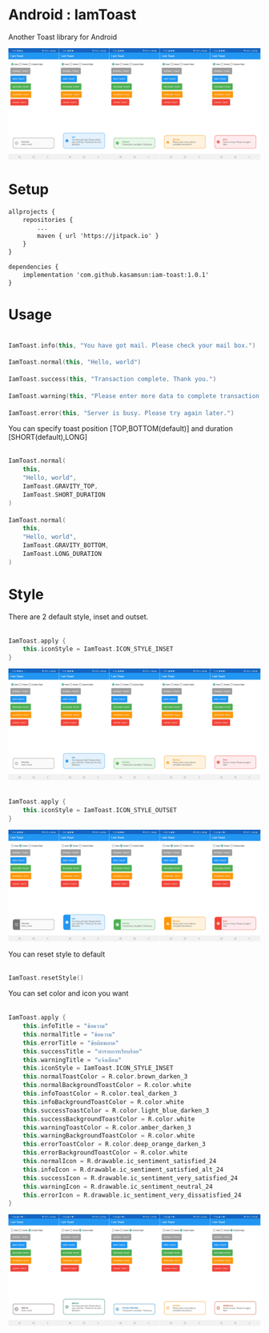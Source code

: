 # Android : IamToast
Another Toast library for Android

![alt text](https://raw.githubusercontent.com/kasamsun/iam-toast/master/assets/toast-normal-inset.png "Toast sammple")

# Setup

```
allprojects {
    repositories {
        ...
        maven { url 'https://jitpack.io' }
    }
}
```

```
dependencies {
    implementation 'com.github.kasamsun:iam-toast:1.0.1'
}
```

# Usage
```kotlin

IamToast.info(this, "You have got mail. Please check your mail box.")

IamToast.normal(this, "Hello, world")

IamToast.success(this, "Transaction complete. Thank you.")

IamToast.warning(this, "Please enter more data to complete transaction.")

IamToast.error(this, "Server is busy. Please try again later.")

```
You can specify toast position [TOP,BOTTOM(default)] and duration [SHORT(default),LONG]
```kotlin

IamToast.normal(
    this,
    "Hello, world",
    IamToast.GRAVITY_TOP,
    IamToast.SHORT_DURATION
)

IamToast.normal(
    this,
    "Hello, world",
    IamToast.GRAVITY_BOTTOM,
    IamToast.LONG_DURATION
)

```


# Style

There are 2 default style, inset and outset.
```kotlin

IamToast.apply {
    this.iconStyle = IamToast.ICON_STYLE_INSET
}

```

![alt text](https://raw.githubusercontent.com/kasamsun/iam-toast/master/assets/toast-normal-inset.png "Toast sammple")
```kotlin

IamToast.apply {
    this.iconStyle = IamToast.ICON_STYLE_OUTSET
}

```
![alt text](https://raw.githubusercontent.com/kasamsun/iam-toast/master/assets/toast-normal-outset.png "Toast sammple")

You can reset style to default
```kotlin

IamToast.resetStyle()

```

You can set color and icon you want 
```kotlin

IamToast.apply {
    this.infoTitle = "ข้อความ"
    this.normalTitle = "ข้อความ"
    this.errorTitle = "ข้อผิดพลาด"
    this.successTitle = "ทำรายการเรียบร้อย"
    this.warningTitle = "แจ้งเตือน"
    this.iconStyle = IamToast.ICON_STYLE_INSET
    this.normalToastColor = R.color.brown_darken_3
    this.normalBackgroundToastColor = R.color.white
    this.infoToastColor = R.color.teal_darken_3
    this.infoBackgroundToastColor = R.color.white
    this.successToastColor = R.color.light_blue_darken_3
    this.successBackgroundToastColor = R.color.white
    this.warningToastColor = R.color.amber_darken_3
    this.warningBackgroundToastColor = R.color.white
    this.errorToastColor = R.color.deep_orange_darken_3
    this.errorBackgroundToastColor = R.color.white
    this.normalIcon = R.drawable.ic_sentiment_satisfied_24
    this.infoIcon = R.drawable.ic_sentiment_satisfied_alt_24
    this.successIcon = R.drawable.ic_sentiment_very_satisfied_24
    this.warningIcon = R.drawable.ic_sentiment_neutral_24
    this.errorIcon = R.drawable.ic_sentiment_very_dissatisfied_24
}

```
![alt text](https://raw.githubusercontent.com/kasamsun/iam-toast/master/assets/toast-custom.png "Toast sammple")